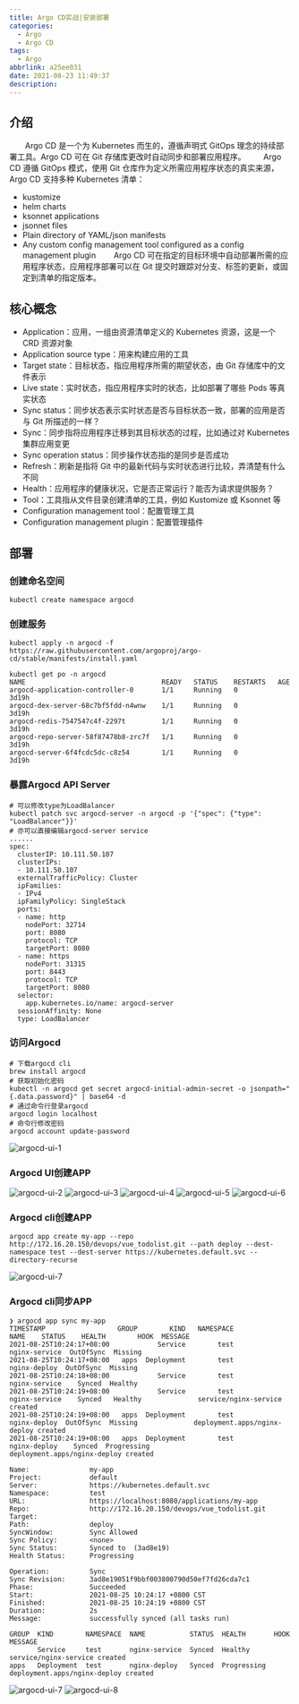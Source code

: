 ```yaml
---
title: Argo CD实战|安装部署
categories:
  - Argo
  - Argo CD
tags:
  - Argo
abbrlink: a25ee031
date: 2021-08-23 11:49:37
description:
---
```

## 介绍
　　Argo CD 是一个为 Kubernetes 而生的，遵循声明式 GitOps 理念的持续部署工具。Argo CD 可在 Git 存储库更改时自动同步和部署应用程序。
　　Argo CD 遵循 GitOps 模式，使用 Git 仓库作为定义所需应用程序状态的真实来源，Argo CD 支持多种 Kubernetes 清单：
- kustomize
- helm charts
- ksonnet applications
- jsonnet files
- Plain directory of YAML/json manifests
- Any custom config management tool configured as a config management plugin
　　Argo CD 可在指定的目标环境中自动部署所需的应用程序状态，应用程序部署可以在 Git 提交时跟踪对分支、标签的更新，或固定到清单的指定版本。

## 核心概念

- Application：应用，一组由资源清单定义的 Kubernetes 资源，这是一个 CRD 资源对象
- Application source type：用来构建应用的工具
- Target state：目标状态，指应用程序所需的期望状态，由 Git 存储库中的文件表示
- Live state：实时状态，指应用程序实时的状态，比如部署了哪些 Pods 等真实状态
- Sync status：同步状态表示实时状态是否与目标状态一致，部署的应用是否与 Git 所描述的一样？
- Sync：同步指将应用程序迁移到其目标状态的过程，比如通过对 Kubernetes 集群应用变更
- Sync operation status：同步操作状态指的是同步是否成功
- Refresh：刷新是指将 Git 中的最新代码与实时状态进行比较，弄清楚有什么不同
- Health：应用程序的健康状况，它是否正常运行？能否为请求提供服务？
- Tool：工具指从文件目录创建清单的工具，例如 Kustomize 或 Ksonnet 等
- Configuration management tool：配置管理工具
- Configuration management plugin：配置管理插件

## 部署
### 创建命名空间
```
kubectl create namespace argocd
```
### 创建服务
```
kubectl apply -n argocd -f https://raw.githubusercontent.com/argoproj/argo-cd/stable/manifests/install.yaml

kubectl get po -n argocd
NAME                                  READY   STATUS    RESTARTS   AGE
argocd-application-controller-0       1/1     Running   0          3d19h
argocd-dex-server-68c7bf5fdd-n4wnw    1/1     Running   0          3d19h
argocd-redis-7547547c4f-2297t         1/1     Running   0          3d19h
argocd-repo-server-58f87478b8-zrc7f   1/1     Running   0          3d19h
argocd-server-6f4fcdc5dc-c8z54        1/1     Running   0          3d19h
```
### 暴露Argocd API Server
```
# 可以修改type为LoadBalancer
kubectl patch svc argocd-server -n argocd -p '{"spec": {"type": "LoadBalancer"}}'
# 亦可以直接编辑argocd-server service
......
spec:
  clusterIP: 10.111.50.107
  clusterIPs:
  - 10.111.50.107
  externalTrafficPolicy: Cluster
  ipFamilies:
  - IPv4
  ipFamilyPolicy: SingleStack
  ports:
  - name: http
    nodePort: 32714
    port: 8080
    protocol: TCP
    targetPort: 8080
  - name: https
    nodePort: 31315
    port: 8443
    protocol: TCP
    targetPort: 8080
  selector:
    app.kubernetes.io/name: argocd-server
  sessionAffinity: None
  type: LoadBalancer
```
### 访问Argocd
```
# 下载argocd cli
brew install argocd 
# 获取初始化密码
kubectl -n argocd get secret argocd-initial-admin-secret -o jsonpath="{.data.password}" | base64 -d
# 通过命令行登录argocd
argocd login localhost
# 命令行修改密码
argocd account update-password
```
![argocd-ui-1](https://raw.githubusercontent.com/zhousicong/imagehost/main/img/202108241039178.png)

### Argocd UI创建APP
![argocd-ui-2](https://raw.githubusercontent.com/zhousicong/imagehost/main/img/202108241650638.png)
![argocd-ui-3](https://raw.githubusercontent.com/zhousicong/imagehost/main/img/202108241652922.png)
![argocd-ui-4](https://raw.githubusercontent.com/zhousicong/imagehost/main/img/202108241653505.png)
![argocd-ui-5](https://raw.githubusercontent.com/zhousicong/imagehost/main/img/202108241655840.png)
![argocd-ui-6](https://raw.githubusercontent.com/zhousicong/imagehost/main/img/202108241656082.png)

### Argocd cli创建APP
```
argocd app create my-app --repo http://172.16.20.150/devops/vue_todolist.git --path deploy --dest-namespace test --dest-server https://kubernetes.default.svc --directory-recurse
```
![argocd-ui-7](https://raw.githubusercontent.com/zhousicong/imagehost/main/img/202108251023860.png)

### Argocd cli同步APP
```
❯ argocd app sync my-app
TIMESTAMP                  GROUP        KIND   NAMESPACE                  NAME    STATUS    HEALTH        HOOK  MESSAGE
2021-08-25T10:24:17+08:00            Service        test         nginx-service  OutOfSync  Missing
2021-08-25T10:24:17+08:00   apps  Deployment        test          nginx-deploy  OutOfSync  Missing
2021-08-25T10:24:18+08:00            Service        test         nginx-service    Synced  Healthy
2021-08-25T10:24:19+08:00            Service        test         nginx-service    Synced   Healthy              service/nginx-service created
2021-08-25T10:24:19+08:00   apps  Deployment        test          nginx-deploy  OutOfSync  Missing              deployment.apps/nginx-deploy created
2021-08-25T10:24:19+08:00   apps  Deployment        test          nginx-deploy    Synced  Progressing              deployment.apps/nginx-deploy created

Name:               my-app
Project:            default
Server:             https://kubernetes.default.svc
Namespace:          test
URL:                https://localhost:8080/applications/my-app
Repo:               http://172.16.20.150/devops/vue_todolist.git
Target:
Path:               deploy
SyncWindow:         Sync Allowed
Sync Policy:        <none>
Sync Status:        Synced to  (3ad8e19)
Health Status:      Progressing

Operation:          Sync
Sync Revision:      3ad8e19051f9bbf003800790d50ef7fd26cda7c1
Phase:              Succeeded
Start:              2021-08-25 10:24:17 +0800 CST
Finished:           2021-08-25 10:24:19 +0800 CST
Duration:           2s
Message:            successfully synced (all tasks run)

GROUP  KIND        NAMESPACE  NAME           STATUS  HEALTH       HOOK  MESSAGE
       Service     test       nginx-service  Synced  Healthy            service/nginx-service created
apps   Deployment  test       nginx-deploy   Synced  Progressing        deployment.apps/nginx-deploy created
```
![argocd-ui-7](https://raw.githubusercontent.com/zhousicong/imagehost/main/img/202108251025334.png)
![argocd-ui-8](https://raw.githubusercontent.com/zhousicong/imagehost/main/img/202108251026671.png)